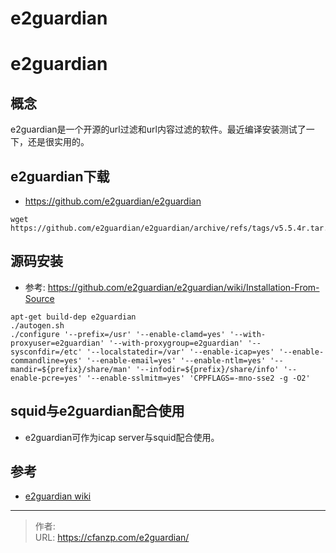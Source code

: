 # e2guardian


<!--more-->
# e2guardian
## 概念
e2guardian是一个开源的url过滤和url内容过滤的软件。最近编译安装测试了一下，还是很实用的。

## e2guardian下载
- https://github.com/e2guardian/e2guardian
```
wget https://github.com/e2guardian/e2guardian/archive/refs/tags/v5.5.4r.tar.gz
```

## 源码安装
- 参考: https://github.com/e2guardian/e2guardian/wiki/Installation-From-Source
```
apt-get build-dep e2guardian
./autogen.sh
./configure '--prefix=/usr' '--enable-clamd=yes' '--with-proxyuser=e2guardian' '--with-proxygroup=e2guardian' '--sysconfdir=/etc' '--localstatedir=/var' '--enable-icap=yes' '--enable-commandline=yes' '--enable-email=yes' '--enable-ntlm=yes' '--mandir=${prefix}/share/man' '--infodir=${prefix}/share/info' '--enable-pcre=yes' '--enable-sslmitm=yes' 'CPPFLAGS=-mno-sse2 -g -O2'
```

## squid与e2guardian配合使用
- e2guardian可作为icap server与squid配合使用。


## 参考
- [e2guardian wiki](https://github.com/e2guardian/e2guardian/wiki)


---

> 作者:   
> URL: https://cfanzp.com/e2guardian/  

